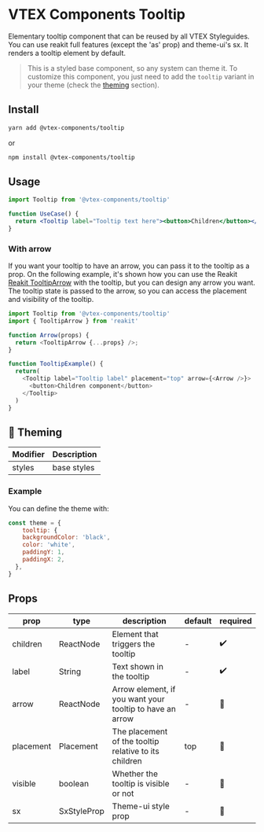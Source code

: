# VTEX Components Tooltip

Elementary tooltip component that can be reused by all VTEX Styleguides.
You can use reakit full features (except the 'as' prop) and theme-ui's sx.
It renders a tooltip element by default.

> This is a styled base component, so any system can theme it. To customize this component, you just need to add the `tooltip` variant in your theme (check the [theming](#-theming) section).

## Install

```bash
yarn add @vtex-components/tooltip
```

or

```bash
npm install @vtex-components/tooltip
```

## Usage

```jsx
import Tooltip from '@vtex-components/tooltip'

function UseCase() {
  return <Tooltip label="Tooltip text here"><button>Children</button></Tooltip>
}
```

### With arrow

If you want your tooltip to have an arrow, you can pass it to the tooltip as a prop. On the following example,
it's shown how you can use the Reakit [Reakit TooltipArrow](https://reakit.io/docs/tooltip/#tooltiparrow) with the tooltip, but you can design any arrow you want.
The tooltip state is passed to the arrow, so you can access the placement and visibility of the tooltip.

```js
import Tooltip from '@vtex-components/tooltip'
import { TooltipArrow } from 'reakit'

function Arrow(props) {
  return <TooltipArrow {...props} />;
}

function TooltipExample() {
  return(
    <Tooltip label="Tooltip label" placement="top" arrow={<Arrow />}>
      <button>Children component</button>
    </Tooltip>
  )
}
```

## 🎨 Theming

| Modifier | Description         |
| -------- | ------------------- |
| styles   | base styles         |

### Example

You can define the theme with:

```js
const theme = {
    tooltip: {
    backgroundColor: 'black',
    color: 'white',
    paddingY: 1,
    paddingX: 2,
  },
}
```

## Props

| prop      | type        | description                                              | default | required |
| --------- | ----------- | -------------------------------------------------------- | ------- | -------- |
| children  | ReactNode   | Element that triggers the tooltip                        | -       | ✔️        |
| label     | String      | Text shown in the tooltip                                | -       | ✔️        |
| arrow     | ReactNode   | Arrow element, if you want your tooltip to have an arrow | -       | 🚫       |
| placement | Placement   | The placement of the tooltip relative to its children    | top     | 🚫       |
| visible   | boolean     | Whether the tooltip is visible or not                    | -       | 🚫       |
| sx        | SxStyleProp | Theme-ui style prop                                      | -       | 🚫       |
